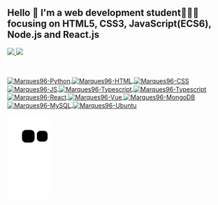 ## Hello 👋 I'm a web development student👨🏽‍💻 focusing on HTML5, CSS3, JavaScript(ECS6), Node.js and React.js

<div>
  <a href="https://https://github.com/marques96">
  <img height="180em" src="https://github-readme-stats-sigma-five.vercel.app/api?username=marques96&show_icons=true&theme=radical">
  <img height="180em" src="https://github-readme-stats-sigma-five.vercel.app/api/top-langs/?username=marques96&layout=compact&langs_count=16&theme=radical">
</div>
 
  ##
  
<div style="display: inline_block"><br> 
  <img align="center" alt="Marques96-Python" height="30" width="40" src="https://cdn.jsdelivr.net/gh/devicons/devicon/icons/python/python-original.svg" />
  <img align="center" alt="Marques96-HTML" height="30" width="40" src="https://cdn.jsdelivr.net/gh/devicons/devicon/icons/html5/html5-original.svg" />  
  <img align="center" alt="Marques96-CSS" height="30" width="40" src="https://cdn.jsdelivr.net/gh/devicons/devicon/icons/css3/css3-original.svg" />
  <img align="center" alt="Marques96-JS" height="30" width="40" src="https://cdn.jsdelivr.net/gh/devicons/devicon/icons/javascript/javascript-original.svg" />
  <img align="center" alt="Marques96-Typescript" height="30" width="40" src="https://cdn.jsdelivr.net/gh/devicons/devicon/icons/typescript/typescript-original.svg" />
  <img align="center" alt="Marques96-Typescript" height="30" width="40" src="https://cdn.jsdelivr.net/gh/devicons/devicon/icons/nodejs/nodejs-original-wordmark.svg" />
  <img align="center" alt="Marques96-React" height="30" width="40" src="https://cdn.jsdelivr.net/gh/devicons/devicon/icons/react/react-original.svg" />
  <img align="center" alt="Marques96-Vue" height="30" width="40" src="https://cdn.jsdelivr.net/gh/devicons/devicon/icons/vuejs/vuejs-original.svg" />
  <img align="center" alt="Marques96-MongoDB" height="30" width="40" src="https://cdn.jsdelivr.net/gh/devicons/devicon/icons/mongodb/mongodb-original.svg" />
  <img align="center" alt="Marques96-MySQL" height="30" width="40" src="https://cdn.jsdelivr.net/gh/devicons/devicon/icons/mysql/mysql-original-wordmark.svg" />
  <img align="center" alt="Marques96-Ubuntu" height="30" width="40" src="https://img.icons8.com/external-tal-revivo-color-tal-revivo/24/external-ubuntu-is-a-free-and-open-source-linux-distribution-logo-color-tal-revivo.png"/>
          
                   
</div>

![snake gif](https://github.com/marques96/marques96/blob/output/github-contribution-grid-snake.svg)
<!--
**marques96/marques96** is a ✨ _special_ ✨ repository because its `README.md` (this file) appears on your GitHub profile.

Here are some ideas to get you started:

- 🔭 I’m currently working on ...
- 🌱 I’m currently learning ...
- 👯 I’m looking to collaborate on ...
- 🤔 I’m looking for help with ...
- 💬 Ask me about ...
- 📫 How to reach me: ...
- 😄 Pronouns: ...
- ⚡ Fun fact: ...
-->
